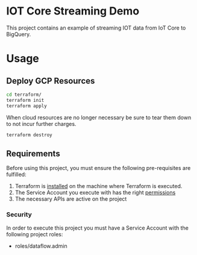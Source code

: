 # IOT Core Streaming Demo

This project contains an example of streaming IOT data from IoT Core to BigQuery. 

# Usage

## Deploy GCP Resources

```bash
cd terraform/
terraform init
terraform apply 
```

When cloud resources are no longer necessary be sure to tear them down to not incur further charges. 

```bash
terraform destroy
```

## Requirements

Before using this project, you must ensure the following pre-requisites are fulfilled: 

1. Terraform is [installed](#software-dependencies) on the machine where Terraform is executed.
2. The Service Account you execute with has the right [permissions](#security)
3. The necessary APIs are active on the project


### Security 

In order to execute this project you must have a Service Account with the following project roles:

- roles/dataflow.admin

